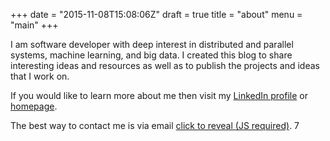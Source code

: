 +++
date = "2015-11-08T15:08:06Z"
draft = true
title = "about"
menu = "main"
+++

I am software developer with deep interest in distributed and parallel systems, machine learning, and big data. I created this blog to share interesting ideas and resources as well as to publish the projects and ideas that I work on.

If you would like to learn more about me then visit my [LinkedIn profile](https://uk.linkedin.com/in/jaroslawhirniak) or [homepage](http://hirniak.com/).

The best way to contact me is via email <a id="mm" href="mailto:nospam@thanks.com">click to reveal (JS required)</a>. 7

<script type='text/javascript'>
$("a#mm").click(function (e) {
	console.log('Fired');
	var secret = function () { return atob('akBoaXJuaWFrLmluZm8='); }
	$(this).attr("href", 'mailto:' + secret());
	$(this).text(secret());
	$("a#mm").off("click");
  }
});
</script>